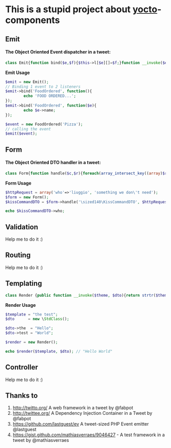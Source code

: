 This is a stupid project about [yocto](http://en.wikipedia.org/wiki/Yocto-)-components
======================================================================================

## Emit

#### The Object Oriented Event dispatcher in a tweet:

``` php
class Emit{function bind($e,$f){$this->l[$e][]=$f;}function __invoke($e){foreach($this->l[end(explode('\\',get_class($e)))]as$a)$a($e);}}
```

**Emit Usage**

``` php
$emit = new Emit();
// Binding 1 event to 2 listeners
$emit->bind('FoodOrdered', function(){
        echo 'FOOD ORDERED...';
});
$emit->bind('FoodOrdered', function($e){
        echo $e->name;
});

$event = new FoodOrdered('Pizza');
// calling the event
$emit($event);
```

## Form

#### The Object Oriented DTO handler in a tweet:

``` php
class Form{function handle($c,$r){foreach(array_intersect_key((array)$r,(array)($d=new$c))as$a=>$v)$d->$a=$v;return$d;}}
```

**Form Usage**

``` php
$httpRequest = array('who'=>'liuggio', 'something we don\'t need');
$form = new Form();
$kissCommandDTO = $form->handle('\sized140\KissCommandDTO', $httpRequest);

echo $kissCommandDTO->who;
```

## Validation

Help me to do it :)

## Routing

Help me to do it :)

## Templating

``` php
class Render {public function __invoke($theme, $dto){return strtr($theme, (array)$dto);}}
```

**Render Usage**

``` php
$template = "the test";
$dto      = new \StdClass();

$dto->the  = "Hello";
$dto->test = "World";

$render = new Render();

echo $render($template, $dto); // "Hello World"
```

## Controller

Help me to do it :)


## Thanks to

1. http://twitto.org/  A web framework in a tweet by @fabpot
2. http://twittee.org/ A Dependency Injection Container in a Tweet by @fabpot
3. https://github.com/lastguest/ev A tweet-sized PHP Event emitter @lastguest
4. https://gist.github.com/mathiasverraes/9046427 - A test framework in a tweet by @mathiasverraes
